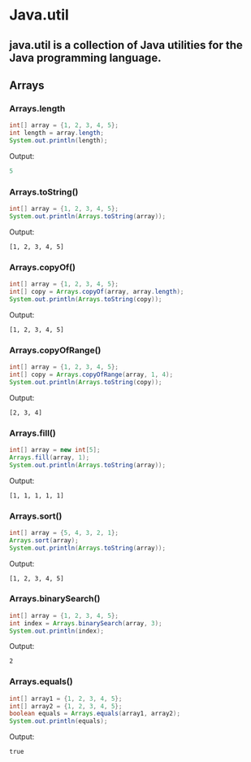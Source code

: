 # Java.util
## java.util is a collection of Java utilities for the Java programming language.

## Arrays

### Arrays.length
```java
int[] array = {1, 2, 3, 4, 5};
int length = array.length;
System.out.println(length);
```
Output:
```java
5
```

### Arrays.toString()
```java
int[] array = {1, 2, 3, 4, 5};
System.out.println(Arrays.toString(array));
```
Output:
```
[1, 2, 3, 4, 5]
```

### Arrays.copyOf()
```java
int[] array = {1, 2, 3, 4, 5};
int[] copy = Arrays.copyOf(array, array.length);
System.out.println(Arrays.toString(copy));
```
Output:
```
[1, 2, 3, 4, 5]
```

### Arrays.copyOfRange()
```java
int[] array = {1, 2, 3, 4, 5};
int[] copy = Arrays.copyOfRange(array, 1, 4);
System.out.println(Arrays.toString(copy));
```
Output:
```
[2, 3, 4]
```

### Arrays.fill()
```java
int[] array = new int[5];
Arrays.fill(array, 1);
System.out.println(Arrays.toString(array));
```
Output:
```
[1, 1, 1, 1, 1]
```

### Arrays.sort()
```java
int[] array = {5, 4, 3, 2, 1};
Arrays.sort(array);
System.out.println(Arrays.toString(array));
```
Output:
```
[1, 2, 3, 4, 5]
```

### Arrays.binarySearch()
```java
int[] array = {1, 2, 3, 4, 5};
int index = Arrays.binarySearch(array, 3);
System.out.println(index);
```
Output:
```
2
```

### Arrays.equals()
```java
int[] array1 = {1, 2, 3, 4, 5};
int[] array2 = {1, 2, 3, 4, 5};
boolean equals = Arrays.equals(array1, array2);
System.out.println(equals);
```
Output:
```
true
```
